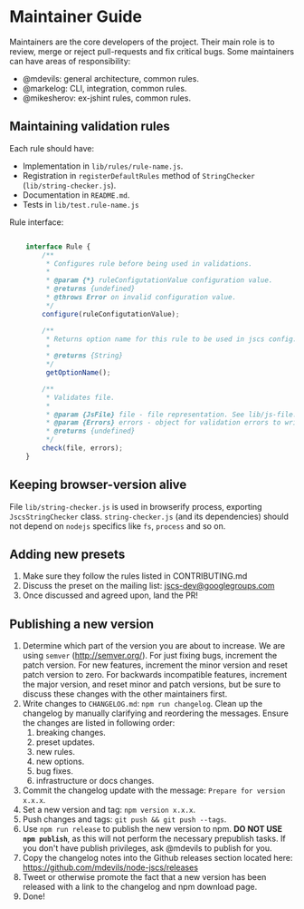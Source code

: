 Maintainer Guide
================

Maintainers are the core developers of the project.
Their main role is to review, merge or reject pull-requests and fix critical bugs.
Some maintainers can have areas of responsibility:

 * @mdevils: general architecture, common rules.
 * @markelog: CLI, integration, common rules.
 * @mikesherov: ex-jshint rules, common rules.

Maintaining validation rules
----------------------------

Each rule should have:

 * Implementation in `lib/rules/rule-name.js`.
 * Registration in `registerDefaultRules` method of `StringChecker` (`lib/string-checker.js`).
 * Documentation in `README.md`.
 * Tests in `lib/test.rule-name.js`

Rule interface:

```javascript

    interface Rule {
        /**
         * Configures rule before being used in validations.
         *
         * @param {*} ruleConfigutationValue configuration value.
         * @returns {undefined}
         * @throws Error on invalid configuration value.
         */
        configure(ruleConfigutationValue);

        /**
         * Returns option name for this rule to be used in jscs config.
         *
         * @returns {String}
         */
         getOptionName();

        /**
         * Validates file.
         *
         * @param {JsFile} file - file representation. See lib/js-file.js.
         * @param {Errors} errors - object for validation errors to write to. See lib/errors.js.
         * @returns {undefined}
         */
        check(file, errors);
    }

```

Keeping browser-version alive
-----------------------------

File `lib/string-checker.js` is used in browserify process, exporting `JscsStringChecker` class.
`string-checker.js` (and its dependencies) should not depend on `nodejs` specifics like `fs`,
`process` and so on.

Adding new presets
------------------

1. Make sure they follow the rules listed in CONTRIBUTING.md
1. Discuss the preset on the mailing list: jscs-dev@googlegroups.com
1. Once discussed and agreed upon, land the PR!

Publishing a new version
---------------------------

1. Determine which part of the version you are about to increase.
   We are using `semver` (http://semver.org/).
   For just fixing bugs, increment the patch version.
   For new features, increment the minor version and reset patch version to zero.
   For backwards incompatible features, increment the major version, and reset minor and patch versions, but be sure to discuss these changes with the other maintainers first.
1. Write changes to `CHANGELOG.md`: `npm run changelog`.
   Clean up the changelog by manually clarifying and reordering the messages. Ensure the changes are listed in following order:
   1. breaking changes.
   1. preset updates.
   1. new rules.
   1. new options.
   1. bug fixes.
   1. infrastructure or docs changes.
1. Commit the changelog update with the message: `Prepare for version x.x.x`.
1. Set a new version and tag: `npm version x.x.x`.
1. Push changes and tags: `git push && git push --tags`.
1. Use `npm run release` to publish the new version to npm. **DO NOT USE `npm publish`**, as this will not perform the necessary prepublish tasks. If you don't have publish privileges, ask @mdevils to publish for you.
1. Copy the changelog notes into the Github releases section located here: https://github.com/mdevils/node-jscs/releases
1. Tweet or otherwise promote the fact that a new version has been released with a link to the changelog and npm download page.
1. Done!
